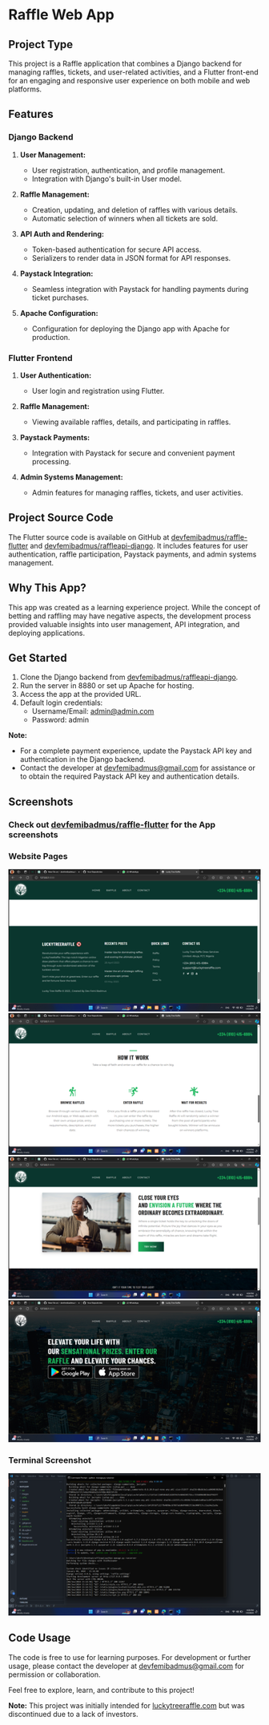 # Raffle Web App

## Project Type
This project is a Raffle application that combines a Django backend for managing raffles, tickets, and user-related activities, and a Flutter front-end for an engaging and responsive user experience on both mobile and web platforms.

## Features

### Django Backend
1. **User Management:**
   - User registration, authentication, and profile management.
   - Integration with Django's built-in User model.

2. **Raffle Management:**
   - Creation, updating, and deletion of raffles with various details.
   - Automatic selection of winners when all tickets are sold.

3. **API Auth and Rendering:**
   - Token-based authentication for secure API access.
   - Serializers to render data in JSON format for API responses.

4. **Paystack Integration:**
   - Seamless integration with Paystack for handling payments during ticket purchases.

5. **Apache Configuration:**
   - Configuration for deploying the Django app with Apache for production.

### Flutter Frontend
1. **User Authentication:**
   - User login and registration using Flutter.

2. **Raffle Management:**
   - Viewing available raffles, details, and participating in raffles.

3. **Paystack Payments:**
   - Integration with Paystack for secure and convenient payment processing.

4. **Admin Systems Management:**
   - Admin features for managing raffles, tickets, and user activities.

## Project Source Code
The Flutter source code is available on GitHub at [devfemibadmus/raffle-flutter](https://github.com/devfemibadmus/raffle-flutter) and [devfemibadmus/raffleapi-django](https://github.com/devfemibadmus/raffleapi-django). It includes features for user authentication, raffle participation, Paystack payments, and admin systems management.

## Why This App?
This app was created as a learning experience project. While the concept of betting and raffling may have negative aspects, the development process provided valuable insights into user management, API integration, and deploying applications.

## Get Started
1. Clone the Django backend from [devfemibadmus/raffleapi-django](https://github.com/devfemibadmus/raffleapi-django).
2. Run the server in 8880 or set up Apache for hosting.
3. Access the app at the provided URL.
4. Default login credentials:
   - Username/Email: admin@admin.com
   - Password: admin

**Note:**
- For a complete payment experience, update the Paystack API key and authentication in the Django backend.
- Contact the developer at devfemibadmus@gmail.com for assistance or to obtain the required Paystack API key and authentication details.

## Screenshots
### Check out [devfemibadmus/raffle-flutter](https://github.com/devfemibadmus/raffle-flutter) for the App screenshots
### Website Pages

![Home](readme/Screenshot%20(964).png?raw=true)
![FAQ](readme/Screenshot%20(965).png?raw=true)
![Policy](readme/Screenshot%20(966).png?raw=true)
![Terms](readme/Screenshot%20(967).png?raw=true)


### Terminal Screenshot

![Terminal](readme/Screenshot%20(968).png?raw=true)

## Code Usage
The code is free to use for learning purposes. For development or further usage, please contact the developer at devfemibadmus@gmail.com for permission or collaboration.

Feel free to explore, learn, and contribute to this project!

**Note:** This project was initially intended for [luckytreeraffle.com](https://luckytreeraffle.com/) but was discontinued due to a lack of investors.
